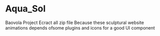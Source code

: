 # Aqua_Sol
Baovola Project
Ecract all zip file 
Because these sculptural website animations depends ofsome plugins and icons for a good UI component
